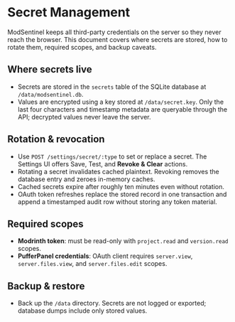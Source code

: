 # Secret Management

ModSentinel keeps all third-party credentials on the server so they never reach the browser.
This document covers where secrets are stored, how to rotate them, required scopes, and backup caveats.

## Where secrets live

 - Secrets are stored in the `secrets` table of the SQLite database at `/data/modsentinel.db`.
 - Values are encrypted using a key stored at `/data/secret.key`. Only the last four characters and timestamp metadata are queryable through the API; decrypted values never leave the server.

## Rotation & revocation

- Use `POST /settings/secret/:type` to set or replace a secret. The Settings UI offers Save, Test, and **Revoke & Clear** actions.
- Rotating a secret invalidates cached plaintext. Revoking removes the database entry and zeroes in-memory caches.
- Cached secrets expire after roughly ten minutes even without rotation.
- OAuth token refreshes replace the stored record in one transaction and append a timestamped audit row without storing any token material.

## Required scopes

- **Modrinth token**: must be read-only with `project.read` and `version.read` scopes.
- **PufferPanel credentials**: OAuth client requires `server.view`, `server.files.view`, and `server.files.edit` scopes.

## Backup & restore

- Back up the `/data` directory. Secrets are not logged or exported; database dumps include only stored values.
